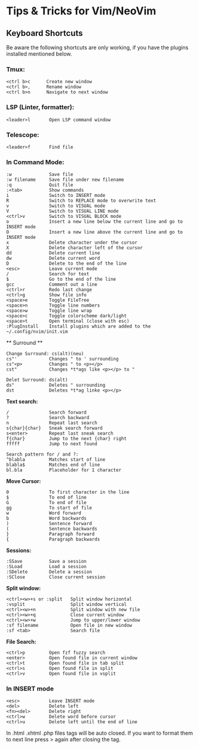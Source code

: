 # Tips & Tricks for Vim/NeoVim

## Keyboard Shortcuts

Be aware the following shortcuts are only working, if you have the plugins installed mentioned below.

### Tmux:

    <ctrl b>c      Create new window
    <ctrl b>,      Rename window
    <ctrl b>n      Navigate to next window

### LSP (Linter, formatter):

    <leader>l       Open LSP command window

### Telescope:

    <leader>f       Find file

### In Command Mode:

    :w              Save file
    :w filename     Save file under new filename
    :q              Quit file
    :<tab>          Show commands
    i               Switch to INSERT mode
    R               Switch to REPLACE mode to overwrite text
    v               Switch to VISUAL mode
    V               Switch to VISUAL LINE mode
    <ctrl>v         Switch to VISUAL BLOCK mode
    o               Insert a new line below the current line and go to INSERT mode
    O               Insert a new line above the current line and go to INSERT mode
    x               Delete character under the cursor
    X               Delete character left of the cursor
    dd              Delete current line
    dw              Delete current word
    D               Delete to the end of the line
    <esc>           Leave current mode
    /               Search for text
    $               Go to the end of the line
    gcc             Comment out a line
    <ctrl>r         Redo last change
    <ctrl>g         Show file info
    <space>e        Toggle FileTree
    <space>n        Toggle line numbers
    <space>w        Toggle line wrap
    <space>c        Toggle colorscheme dark/light
    <space>t        Open terminal (close with esc)
    :PlugInstall    Install plugins which are added to the ~/.config/nvim/init.vim

** Surround **

    Change Surround: cs(alt)(neu)
    cs"'            Changes " to ' surrounding
    cs"<p>          Changes " to <p></p>
    cst"            Changes *t*ags like <p></p> to "

    Delet Surround: ds(alt)
    ds"             Deletes " surrounding
    dst             Deletes *t*ag linke <p></p>

**Text search:**

    /               Search forward
    ?               Search backward
    n               Repeat last search
    s{char}{char}   Sneak search forward
    s<enter>        Repeat last sneak search
    f{char}         Jump to the next {char} right
    fffff           Jump to next found

    Search pattern for / and ?:
    ^blabla         Matches start of line
    blabla$         Matches end of line
    bl.bla          Placeholder for 1 character

**Move Cursor:**

    0               To first character in the line
    $               To end of line
    G               To end of file
    gg              To start of file
    w               Word forward
    b               Word backwards
    )               Sentence forward
    (               Sentence backwards
    }               Paragraph forward
    {               Paragraph backwards

**Sessions:**

    :SSave          Save a session
    :SLoad          Load a session
    :SDelete        Delete a session
    :SClose         Close current session

**Split window:**

    <ctrl><w>+s or :split   Split window horizontal
    :vsplit                 Split window vertical
    <ctrl><w>+n             Split window with new file
    <ctrl><w>+q             Close current window
    <ctrl><w>+w             Jump to upper/lower window
    :sf filename            Open file in new window
    :sf <tab>               Search file

**File Search:**

    <ctrl>p         Open fzf fuzzy search
    <enter>         Open found file in current window
    <ctrl>t         Open found file in tab split
    <ctrl>s         Open found file in split
    <ctrl>v         Open found file in vsplit

### In INSERT mode

    <esc>           Leave INSERT mode
    <del>           Delete left
    <fn><del>       Delete right
    <ctrl>w         Delete word before cursor
    <ctrl>u         Delete left until the end of line

In .html .xhtml .php files tags will be auto closed. If you want to format them to next line press > again after closing the tag.
